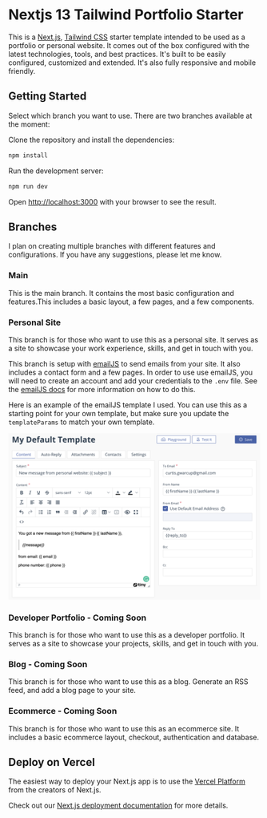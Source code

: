 # Nextjs 13 Tailwind Portfolio Starter

This is a [Next.js](https://nextjs.org/), [Tailwind CSS](https://tailwindcss.com/) starter template intended to be used as a portfolio or personal website. It comes out of the box configured with the latest technologies, tools, and best practices. It's built to be easily configured, customized and extended. It's also fully responsive and mobile friendly.


## Getting Started

Select which branch you want to use. There are two branches available at the moment:

Clone the repository and install the dependencies:

```bash
npm install
```

Run the development server:

```bash
npm run dev
```

Open [http://localhost:3000](http://localhost:3000) with your browser to see the result.

## Branches

I plan on creating multiple branches with different features and configurations. If you have any suggestions, please let me know.

### Main

This is the main branch. It contains the most basic configuration and features.This includes a basic layout, a few pages, and a few components.

### Personal Site

This branch is for those who want to use this as a personal site. It serves as a site to showcase your work experience, skills, and get in touch with you.

This branch is setup with [emailJS](https://www.emailjs.com/) to send emails from your site. It also includes a contact form and a few pages. In order to use use emailJS, you will need to create an account and add your credentials to the `.env` file. See the [emailJS docs](https://www.emailjs.com/docs/) for more information on how to do this.

Here is an example of the emailJS template I used. You can use this as a starting point for your own template, but make sure you update the `templateParams` to match your own template.

![Alt text](src/images/photos/emailjs.png)

### Developer Portfolio - Coming Soon

This branch is for those who want to use this as a developer portfolio. It serves as a site to showcase your projects, skills, and get in touch with you.

### Blog - Coming Soon

This branch is for those who want to use this as a blog. Generate an RSS feed, and add a blog page to your site.

### Ecommerce - Coming Soon

This branch is for those who want to use this as an ecommerce site. It includes a basic ecommerce layout, checkout, authentication and database.

## Deploy on Vercel

The easiest way to deploy your Next.js app is to use the [Vercel Platform](https://vercel.com/new?utm_medium=default-template&filter=next.js&utm_source=create-next-app&utm_campaign=create-next-app-readme) from the creators of Next.js.

Check out our [Next.js deployment documentation](https://nextjs.org/docs/deployment) for more details.
